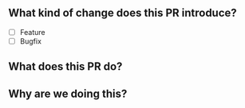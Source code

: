## What kind of change does this PR introduce?

- [ ] Feature
- [ ] Bugfix

## What does this PR do?

<!-- Describe the changes you've made. -->

## Why are we doing this?

<!-- Why is this change required? What problem does it solve? -->
